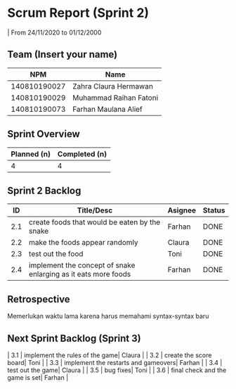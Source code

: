 # Scrum Report (Sprint 2)
| From 24/11/2020 to 01/12/2000

## Team (Insert your name)
| NPM           | Name        |
| ------------- |-------------|
| 140810190027  | Zahra Claura Hermawan    |
| 140810190029  | Muhammad Raihan Fatoni    |
| 140810190073  | Farhan Maulana Alief |

## Sprint Overview
| Planned (n)   | Completed (n) |
| ------------- |-------------- |
| 4             | 4             |

## Sprint 2 Backlog

| ID  | Title/Desc | Asignee | Status |
| --- | ---------- | ------- | ------ |
| 2.1 | create foods that would be eaten by the snake | Farhan | DONE |
| 2.2 | make the foods appear randomly | Claura | DONE |
| 2.3 | test out the food| Toni | DONE |
| 2.4 | implement the concept of snake enlarging as it eats more foods| Farhan | DONE |

## Retrospective 

Memerlukan waktu lama karena harus memahami syntax-syntax baru

## Next Sprint Backlog (Sprint 3)
| 3.1 | implement the rules of the game| Claura |
| 3.2 | create the score board| Toni |
| 3.3 | implement the restarts and gameovers| Farhan |
| 3.4 | test out the game| Claura |
| 3.5 | bug fixes| Toni |
| 3.6 | final check and the game is set| Farhan |
